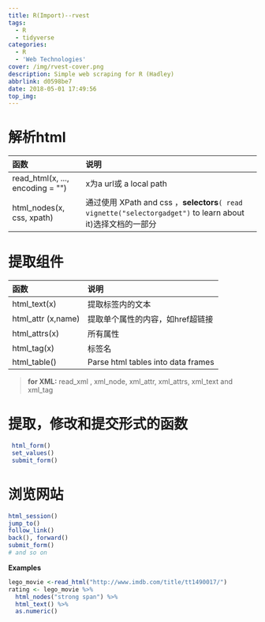 ```yaml
---
title: R(Import)--rvest
tags:
  - R
  - tidyverse
categories:
  - R
  - 'Web Technologies'
cover: /img/rvest-cover.png
description: Simple web scraping for R (Hadley) 
abbrlink: d0598be7
date: 2018-05-01 17:49:56
top_img:
---
```



# 解析html

函数|说明
:---|:---
read_html(x, ..., encoding = "") |x为a url或 a local path
html_nodes(x, css, xpath)|通过使用 XPath and css ，**selectors**`( read vignette("selectorgadget")` to learn about it)选择文档的一部分

# 提取组件

函数|说明
:---|:---
html_text(x)|提取标签内的文本
html_attr (x,name)|提取单个属性的内容，如href超链接
html_attrs(x)| 所有属性
html_tag(x) |标签名
html_table()|Parse html tables into data frames

>**for XML:**  read_xml , xml_node, xml_attr, xml_attrs, xml_text and xml_tag

# 提取，修改和提交形式的函数

```r
 html_form()
 set_values() 
 submit_form()
```
# 浏览网站

```r
html_session()
jump_to()
follow_link()
back(), forward()
submit_form()
# and so on
```


**Examples**

```r
lego_movie <-read_html("http://www.imdb.com/title/tt1490017/")
rating <- lego_movie %>%
  html_nodes("strong span") %>%
  html_text() %>%
  as.numeric()
```



